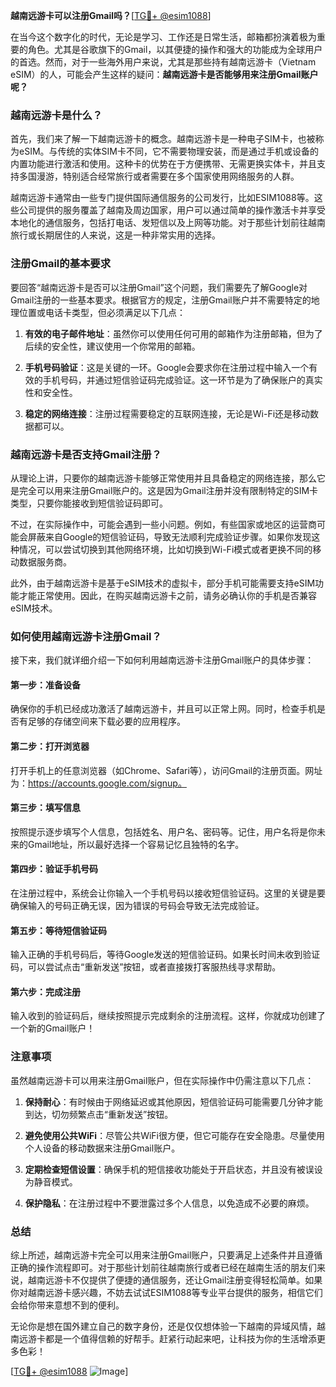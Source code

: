 **越南远游卡可以注册Gmail吗？**[[TG💪+ @esim1088](https://t.me/s/esim1088)]

在当今这个数字化的时代，无论是学习、工作还是日常生活，邮箱都扮演着极为重要的角色。尤其是谷歌旗下的Gmail，以其便捷的操作和强大的功能成为全球用户的首选。然而，对于一些海外用户来说，尤其是那些持有越南远游卡（Vietnam eSIM）的人，可能会产生这样的疑问：**越南远游卡是否能够用来注册Gmail账户呢？**

### **越南远游卡是什么？**

首先，我们来了解一下越南远游卡的概念。越南远游卡是一种电子SIM卡，也被称为eSIM。与传统的实体SIM卡不同，它不需要物理安装，而是通过手机或设备的内置功能进行激活和使用。这种卡的优势在于方便携带、无需更换实体卡，并且支持多国漫游，特别适合经常旅行或者需要在多个国家使用网络服务的人群。

越南远游卡通常由一些专门提供国际通信服务的公司发行，比如ESIM1088等。这些公司提供的服务覆盖了越南及周边国家，用户可以通过简单的操作激活卡并享受本地化的通信服务，包括打电话、发短信以及上网等功能。对于那些计划前往越南旅行或长期居住的人来说，这是一种非常实用的选择。

### **注册Gmail的基本要求**

要回答“越南远游卡是否可以注册Gmail”这个问题，我们需要先了解Google对Gmail注册的一些基本要求。根据官方的规定，注册Gmail账户并不需要特定的地理位置或电话卡类型，但必须满足以下几点：

1. **有效的电子邮件地址**：虽然你可以使用任何可用的邮箱作为注册邮箱，但为了后续的安全性，建议使用一个你常用的邮箱。
   
2. **手机号码验证**：这是关键的一环。Google会要求你在注册过程中输入一个有效的手机号码，并通过短信验证码完成验证。这一环节是为了确保账户的真实性和安全性。

3. **稳定的网络连接**：注册过程需要稳定的互联网连接，无论是Wi-Fi还是移动数据都可以。

### **越南远游卡是否支持Gmail注册？**

从理论上讲，只要你的越南远游卡能够正常使用并且具备稳定的网络连接，那么它是完全可以用来注册Gmail账户的。这是因为Gmail注册并没有限制特定的SIM卡类型，只要你能接收到短信验证码即可。

不过，在实际操作中，可能会遇到一些小问题。例如，有些国家或地区的运营商可能会屏蔽来自Google的短信验证码，导致无法顺利完成验证步骤。如果你发现这种情况，可以尝试切换到其他网络环境，比如切换到Wi-Fi模式或者更换不同的移动数据服务商。

此外，由于越南远游卡是基于eSIM技术的虚拟卡，部分手机可能需要支持eSIM功能才能正常使用。因此，在购买越南远游卡之前，请务必确认你的手机是否兼容eSIM技术。

### **如何使用越南远游卡注册Gmail？**

接下来，我们就详细介绍一下如何利用越南远游卡注册Gmail账户的具体步骤：

#### **第一步：准备设备**
确保你的手机已经成功激活了越南远游卡，并且可以正常上网。同时，检查手机是否有足够的存储空间来下载必要的应用程序。

#### **第二步：打开浏览器**
打开手机上的任意浏览器（如Chrome、Safari等），访问Gmail的注册页面。网址为：https://accounts.google.com/signup。

#### **第三步：填写信息**
按照提示逐步填写个人信息，包括姓名、用户名、密码等。记住，用户名将是你未来的Gmail地址，所以最好选择一个容易记忆且独特的名字。

#### **第四步：验证手机号码**
在注册过程中，系统会让你输入一个手机号码以接收短信验证码。这里的关键是要确保输入的号码正确无误，因为错误的号码会导致无法完成验证。

#### **第五步：等待短信验证码**
输入正确的手机号码后，等待Google发送的短信验证码。如果长时间未收到验证码，可以尝试点击“重新发送”按钮，或者直接拨打客服热线寻求帮助。

#### **第六步：完成注册**
输入收到的验证码后，继续按照提示完成剩余的注册流程。这样，你就成功创建了一个新的Gmail账户！

### **注意事项**

虽然越南远游卡可以用来注册Gmail账户，但在实际操作中仍需注意以下几点：

1. **保持耐心**：有时候由于网络延迟或其他原因，短信验证码可能需要几分钟才能到达，切勿频繁点击“重新发送”按钮。

2. **避免使用公共WiFi**：尽管公共WiFi很方便，但它可能存在安全隐患。尽量使用个人设备的移动数据来注册Gmail账户。

3. **定期检查短信设置**：确保手机的短信接收功能处于开启状态，并且没有被误设为静音模式。

4. **保护隐私**：在注册过程中不要泄露过多个人信息，以免造成不必要的麻烦。

### **总结**

综上所述，越南远游卡完全可以用来注册Gmail账户，只要满足上述条件并且遵循正确的操作流程即可。对于那些计划前往越南旅行或者已经在越南生活的朋友们来说，越南远游卡不仅提供了便捷的通信服务，还让Gmail注册变得轻松简单。如果你对越南远游卡感兴趣，不妨去试试ESIM1088等专业平台提供的服务，相信它们会给你带来意想不到的便利。

无论你是想在国外建立自己的数字身份，还是仅仅想体验一下越南的异域风情，越南远游卡都是一个值得信赖的好帮手。赶紧行动起来吧，让科技为你的生活增添更多色彩！

[[TG💪+ @esim1088](https://t.me/s/esim1088) ![Image](https://i.postimg.cc/4NQfJmqS/Snipaste-2025-05-13-00-14-12.png)]